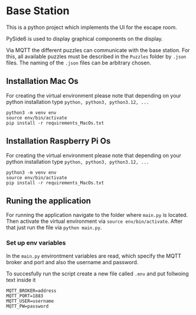 # Base Station

This is a python project which implements the UI for the escape room.

PySide6 is used to display graphical components on the display.

Via MQTT the different puzzles can communicate with the base station. For this, all available puzzles must be described in the `Puzzles` folder by `.json` files. The naming of the `.json` files can be arbitrary chosen.

## Installation Mac Os

For creating the virtual environment please note that depending on your python installation type
`python, python3, python3.12, ...`

```
python3 -m venv env
source env/bin/activate
pip install -r requirements_MacOs.txt
```

## Installation Raspberry Pi Os

For creating the virtual environment please note that depending on your python installation type
`python, python3, python3.12, ...`

```
python3 -m venv env
source env/bin/activate
pip install -r requirements_MacOs.txt
```

## Runing the application

For running the application navigate to the folder where `main.py` is located. Then activate the virtual environment via `source env/bin/activate`. After that just run the file via `python main.py`.

### Set up env variables

In the `main.py` environtment variables are read, which specify the MQTT broker and port and also the username and password.

To succesfully run the script create a new file called `.env` and put follwoing text inside it

```
MQTT_BROKER=address
MQTT_PORT=1883
MQTT_USER=username
MQTT_PW=password
```